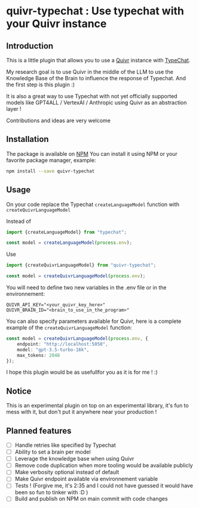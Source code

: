 # quivr-typechat : Use typechat with your Quivr instance

## Introduction

This is a little plugin that allows you to use a [Quivr](https://github.com/StanGirard/quivr) instance with [TypeChat](https://github.com/microsoft/TypeChat).

My research goal is to use Quivr in the middle of the LLM to use the Knowledge Base of the Brain to influence the response of Typechat. And the first step is this plugin :)

It is also a great way to use Typechat with not yet officially supported models like GPT4ALL / VertexAI / Anthropic using Quivr as an abstraction layer !

Contributions and ideas are very welcome

## Installation

The package is available on [NPM](https://www.npmjs.com/package/quivr-typechat)
You can install it using NPM or your favorite package manager, example:
```sh
npm install --save quivr-typechat
```

## Usage
On your code replace the Typechat `createLanguageModel` function with `createQuivrLanguageModel`

Instead of

```ts
import {createLanguageModel} from "typechat";

const model = createLanguageModel(process.env);
```

Use
```ts
import {createQuivrLanguageModel} from "quivr-typechat";

const model = createQuivrLanguageModel(process.env);
```

You will need to define two new variables in the .env file or in the environnement:
```env
QUIVR_API_KEY="<your_quivr_key_here>"
QUIVR_BRAIN_ID="<brain_to_use_in_the_program>"
```

You can also specify parameters available for Quivr, here is a complete example of the `createQuivrLanguageModel` function:
```ts
const model = createQuivrLanguageModel(process.env, {
    endpoint: "http://localhost:5050",
    model: "gpt-3.5-turbo-16k",
    max_tokens: 2048
});
```

I hope this plugin would be as usefullfor you as it is for me ! :)

## Notice

This is an experimental plugin on top on an experimental library, it's fun to mess with it, but don't put it anywhere near your production !

## Planned features
- [ ] Handle retries like specified by Typechat
- [ ] Ability to set a brain per model
- [ ] Leverage the knowledge base when using Quivr
- [ ] Remove code duplication when more tooling would be available publicly
- [ ] Make verbosity optional instead of default
- [ ] Make Quivr endpoint available via environnement variable
- [ ] Tests ! (Forgive me, it's 2:35 and I could not have guessed it would have been so fun to tinker with :D )
- [ ] Build and publish on NPM on main commit with code changes
